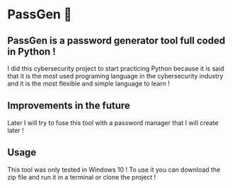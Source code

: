 # PassGen 🔐

## PassGen is a password generator tool full coded in Python ! 
I did this cybersecurity project to start practicing Python because it is said that it is the most used programing language in the cybersecurity industry and it is the most flexible and simple language to learn !

## Improvements in the future
Later I will try to fuse this tool with a password manager that I will create later ! 

## Usage
This tool was only tested in Windows 10 ! 
To use it you can download the zip file and run it in a terminal or clone the project ! 



